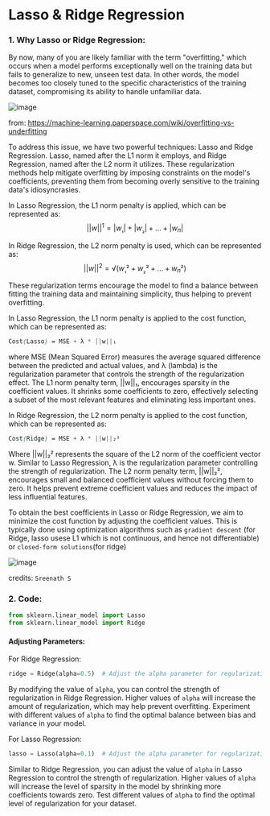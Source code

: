 # Lasso & Ridge Regression

### 1. Why Lasso or Ridge Regression:

By now, many of you are likely familiar with the term "overfitting," which occurs when a model performs exceptionally well on the training data but fails to generalize to new, unseen test data. In other words, the model becomes too closely tuned to the specific characteristics of the training dataset, compromising its ability to handle unfamiliar data.

![image](https://github.com/IslemBouzidi/DataScience/assets/87117961/0064dc84-0aa7-4006-8050-04b5c750d450)

from: https://machine-learning.paperspace.com/wiki/overfitting-vs-underfitting

To address this issue, we have two powerful techniques: Lasso and Ridge Regression. Lasso, named after the L1 norm it employs, and Ridge Regression, named after the L2 norm it utilizes. These regularization methods help mitigate overfitting by imposing constraints on the model's coefficients, preventing them from becoming overly sensitive to the training data's idiosyncrasies.

In Lasso Regression, the L1 norm penalty is applied, which can be represented as:
$$||w||^1 = |w_₁| + |w_₂| + ... + |w_n|$$

In Ridge Regression, the L2 norm penalty is used, which can be represented as:
$$||w||^2 = √(w_₁² + w_₂² + ... + w_n²)$$

These regularization terms encourage the model to find a balance between fitting the training data and maintaining simplicity, thus helping to prevent overfitting.

In Lasso Regression, the L1 norm penalty is applied to the cost function, which can be represented as:

```scss
Cost(Lasso) = MSE + λ * ||w||₁
```
where MSE (Mean Squared Error) measures the average squared difference between the predicted and actual values, and λ (lambda) is the regularization parameter that controls the strength of the regularization effect. The L1 norm penalty term, ||w||₁, encourages sparsity in the coefficient values. It shrinks some coefficients to zero, effectively selecting a subset of the most relevant features and eliminating less important ones.



In Ridge Regression, the L2 norm penalty is applied to the cost function, which can be represented as:

```scss
Cost(Ridge) = MSE + λ * ||w||₂²
```
Where ||w||₂² represents the square of the L2 norm of the coefficient vector w. Similar to Lasso Regression, λ is the regularization parameter controlling the strength of regularization. The L2 norm penalty term, ||w||₂², encourages small and balanced coefficient values without forcing them to zero. It helps prevent extreme coefficient values and reduces the impact of less influential features.

To obtain the best coefficients in Lasso or Ridge Regression, we aim to minimize the cost function by adjusting the coefficient values. This is typically done using optimization algorithms such as `gradient descent` (for Ridge, lasso usese  L1 which is not continuous, and hence not differentiable) or `closed-form solutions`(for ridge)

![image](https://github.com/IslemBouzidi/DataScience/assets/87117961/0ca59c78-f1c5-4808-bf4a-8410ddc001bb)


credits: `Sreenath S`

### 2. Code:
``` python
from sklearn.linear_model import Lasso
from sklearn.linear_model import Ridge
```
#### Adjusting Parameters:

For Ridge Regression:
```python
ridge = Ridge(alpha=0.5)  # Adjust the alpha parameter for regularization strength
```
By modifying the value of `alpha`, you can control the strength of regularization in Ridge Regression. Higher values of `alpha` will increase the amount of regularization, which may help prevent overfitting. Experiment with different values of `alpha` to find the optimal balance between bias and variance in your model.

For Lasso Regression:
```python
lasso = Lasso(alpha=0.1)  # Adjust the alpha parameter for regularization strength
```
Similar to Ridge Regression, you can adjust the value of `alpha` in Lasso Regression to control the strength of regularization. Higher values of `alpha` will increase the level of sparsity in the model by shrinking more coefficients towards zero. Test different values of `alpha` to find the optimal level of regularization for your dataset.
